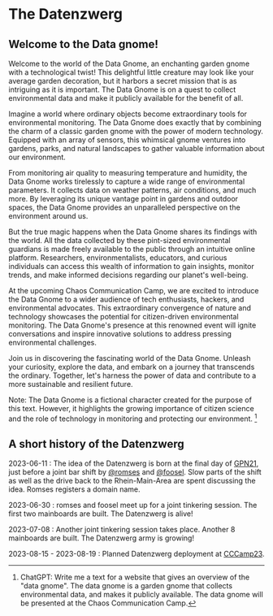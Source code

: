 # The Datenzwerg

## Welcome to the Data gnome!
Welcome to the world of the Data Gnome, an enchanting garden gnome with a technological twist! 
This delightful little creature may look like your average garden decoration, 
but it harbors a secret mission that is as intriguing as it is important. 
The Data Gnome is on a quest to collect environmental data and make it publicly available for the benefit of all.

Imagine a world where ordinary objects become extraordinary tools for environmental monitoring. 
The Data Gnome does exactly that by combining the charm of a classic garden gnome with the power of modern technology. 
Equipped with an array of sensors, this whimsical gnome ventures into gardens, parks, 
and natural landscapes to gather valuable information about our environment.

From monitoring air quality to measuring temperature and humidity, 
the Data Gnome works tirelessly to capture a wide range of environmental parameters. 
It collects data on weather patterns, air conditions, and much more. 
By leveraging its unique vantage point in gardens and outdoor spaces, 
the Data Gnome provides an unparalleled perspective on the environment around us.

But the true magic happens when the Data Gnome shares its findings with the world. 
All the data collected by these pint-sized environmental guardians is made freely 
available to the public through an intuitive online platform. 
Researchers, environmentalists, educators, and curious individuals can access this wealth of information 
to gain insights, monitor trends, and make informed decisions regarding our planet's well-being.

At the upcoming Chaos Communication Camp, we are excited to introduce the Data Gnome to a 
wider audience of tech enthusiasts, hackers, and environmental advocates. 
This extraordinary convergence of nature and technology showcases the potential for 
citizen-driven environmental monitoring. 
The Data Gnome's presence at this renowned event will ignite conversations and inspire innovative 
solutions to address pressing environmental challenges.

Join us in discovering the fascinating world of the Data Gnome. 
Unleash your curiosity, explore the data, and embark on a journey that transcends the ordinary. 
Together, let's harness the power of data and contribute to a more sustainable and resilient future.

Note: The Data Gnome is a fictional character created for the purpose of this text. 
However, it highlights the growing importance of citizen science and the role of technology 
in monitoring and protecting our environment. [^1]

[^1]: ChatGPT: Write me a text for a website that gives an overview of the "data gnome". The data gnome is a garden gnome that collects environmental data, and makes it publicly available. The data gnome will be presented at the Chaos Communication Camp.

## A short history of the Datenzwerg

2023-06-11
: The idea of the Datenzwerg is born at the final day of  [GPN21](https://entropia.de/GPN21), just before a joint bar shift by [@romses](https://chaos.social/@romses) and [@foosel](https://chaos.social/@foosel). 
  Slow parts of the shift as well as the drive back to the Rhein-Main-Area are spent discussing the idea. Romses registers a domain name.

2023-06-30
: romses and foosel meet up for a joint tinkering session. The first two mainboards are built. The Datenzwerg is alive!

2023-07-08
: Another joint tinkering session takes place. Another 8 mainboards are built. The Datenzwerg army is growing!

2023-08-15 - 2023-08-19
: Planned Datenzwerg deployment at [CCCamp23](https://events.ccc.de/camp/2023/infos/).
